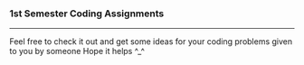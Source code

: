 ### 1st Semester Coding Assignments
---

Feel free to check it out and get some ideas for your coding problems given to you by someone
Hope it helps ^_^

